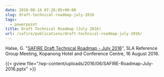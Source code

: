 ```yaml
--- 
date: 2016-08-16 07:26:05+00:00
slug: draft-technical-roadmap-july-2016
tags: 
  - powerpoint
title: Draft Technical Roadmap (July 2016)
url: /safire/publications/draft-technical-roadmap-july-2016/
---
```


Halse, G. "[SAFIRE Draft Technical Roadmap - July 2016](/wp-content/uploads/2016/06/SAFIRE-Roadmap-July-2016.pptx)", SLA Reference Group Meeting, Kopanong Hotel and Conference Centre, 16 August 2016.
<!-- more -->
{{< gview file="/wp-content/uploads/2016/06/SAFIRE-Roadmap-July-2016.pptx" >}}
